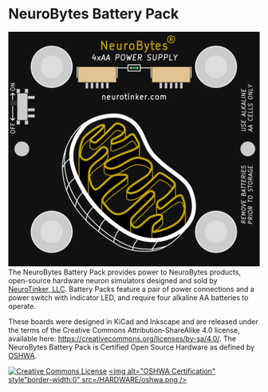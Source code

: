 # NeuroBytes Battery Pack
![NeuroBytes Battery Pack PCB front](/HARDWARE/NeuroBytes_Battery_Pack.png)
The NeuroBytes Battery Pack provides power to NeuroBytes products, open-source hardware neuron simulators designed and sold by [NeuroTinker, LLC](http://www.neurotinker.com/). Battery Packs feature a pair of power connections and a power switch with indicator LED, and require four alkaline AA batteries to operate.

These boards were designed in KiCad and Inkscape and are released under the terms of the Creative Commons Attribution-ShareAlike 4.0 license, available here: https://creativecommons.org/licenses/by-sa/4.0/. The NeuroBytes Battery Pack is Certified Open Source Hardware as defined by [OSHWA](https://www.oshwa.org).

<a rel="license" href="http://creativecommons.org/licenses/by-sa/4.0/"><img alt="Creative Commons License" style="border-width:0" src="https://i.creativecommons.org/l/by-sa/4.0/88x31.png" /></a>
<a rel="certification" href="http://certificate.oshwa.org/certification-directory/"><img alt="OSHWA Certification" style"border-width:0" src=/HARDWARE/oshwa.png /></a>
